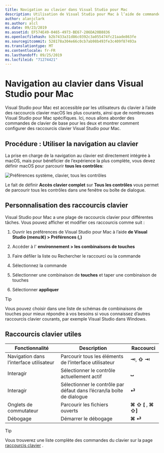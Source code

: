 ```yaml
---
title: Navigation au clavier dans Visual Studio pour Mac
description: Utilisation de Visual Studio pour Mac à l’aide de commandes de clavier.
author: alanjclark
ms.author: alcl
ms.date: 09/23/2019
ms.assetid: EF574E49-0465-4973-BE67-286DA20B8836
ms.openlocfilehash: b2b7433a31d86c0392c3a055474fc21aade863fe
ms.sourcegitcommit: 528178a304e66c0cb7ab98b493fe3c409f87493a
ms.translationtype: MT
ms.contentlocale: fr-FR
ms.lasthandoff: 09/25/2019
ms.locfileid: "71274421"
---
```

# <a name="keyboard-navigation-in-visual-studio-for-mac"></a>Navigation au clavier dans Visual Studio pour Mac

Visual Studio pour Mac est accessible par les utilisateurs du clavier à l’aide des raccourcis clavier macOS les plus courants, ainsi que de nombreuses Visual Studio pour Mac spécifiques. Ici, nous allons aborder des commandes de clavier de base pour les deux et montrer comment configurer des raccourcis clavier Visual Studio pour Mac.

## <a name="how-to-use-keyboard-navigation"></a>Procédure : Utiliser la navigation au clavier

La prise en charge de la navigation au clavier est directement intégrée à macOS, mais pour bénéficier de l’expérience la plus complète, vous devez définir macOS pour parcourir **tous les contrôles**:

![Préférences système, clavier, tous les contrôles](media/accessibility-preferences-keyboard.png)

Le fait de définir **Accès clavier complet** sur **Tous les contrôles** vous permet de parcourir tous les contrôles dans une fenêtre ou boîte de dialogue.

## <a name="customizing-keyboard-shortcuts"></a>Personnalisation des raccourcis clavier

Visual Studio pour Mac a une plage de raccourcis clavier pour différentes tâches. Vous pouvez afficher et modifier ces raccourcis comme suit :

1. Ouvrir les préférences de Visual Studio pour Mac à l’aide **de Visual Studio (menu&#8984;) > Préférences (,)**

1. Accéder à l' **environnement > les combinaisons de touches**

1. Faire défiler la liste ou Rechercher le raccourci ou la commande

1. Sélectionnez la commande

1. Sélectionner une combinaison de **touches** et taper une combinaison de touches

1. Sélectionner **appliquer**

> [!TIP]
> Vous pouvez choisir dans une liste de schémas de combinaisons de touches pour mieux répondre à vos besoins si vous connaissez d’autres raccourcis clavier courants, par exemple Visual Studio dans Windows.

## <a name="useful-keyboard-shortcuts"></a>Raccourcis clavier utiles

|Fonctionnalité         |Description                                   |Raccourci         |
|----------------|----------------------------------------------|-----------------|
|Navigation dans l’interface utilisateur   |Parcourir tous les éléments de l’interface utilisateur               |**⇥**, **⇧ ⇥**    |
|Interagir        |Sélectionner le contrôle actuellement actif         |**␣**            |
|Interagir        |Sélectionner le contrôle par défaut dans l’écran/la boîte de dialogue |**⏎**            |
|Onglets de commutateur     |Parcourir les fichiers ouverts                      |**⌘ ⇧ [** , **⌘ ⇧]** |
|Débogage           |Démarrer le débogage                               |**⌘ ⏎**           |

> [!TIP]
> Vous trouverez une liste complète des commandes du clavier sur la page [raccourcis clavier](keyboard-shortcuts.md) .